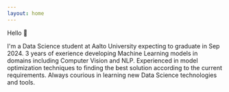 ```yaml
---
layout: home
---
```


<!-- Optional: add description over Projects -->

Hello 👋

I'm a Data Science student at Aalto University expecting to graduate in Sep 2024. 3 years of exerience developing Machine Learning models in domains including Computer Vision and NLP. Experienced in model optimization techniques to finding the best solution according to the current requirements. Always courious in learning new Data Science technologies and tools.
